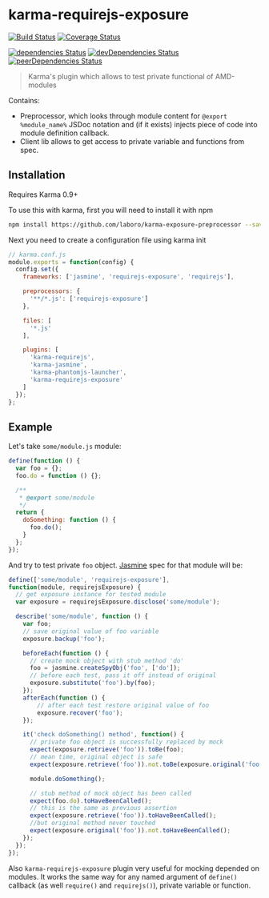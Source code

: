 # karma-requirejs-exposure

[![Build Status](https://img.shields.io/travis/laboro/karma-requirejs-exposure/master.svg)](https://travis-ci.org/laboro/karma-requirejs-exposure) 
[![Coverage Status](https://coveralls.io/repos/github/laboro/karma-requirejs-exposure/badge.svg?branch=master)](https://coveralls.io/github/laboro/karma-requirejs-exposure?branch=master)

[![dependencies Status](https://david-dm.org/laboro/karma-requirejs-exposure/status.svg)](https://david-dm.org/laboro/karma-requirejs-exposure)
[![devDependencies Status](https://david-dm.org/laboro/karma-requirejs-exposure/dev-status.svg)](https://david-dm.org/laboro/karma-requirejs-exposure?type=dev)
[![peerDependencies Status](https://david-dm.org/laboro/karma-requirejs-exposure/peer-status.svg)](https://david-dm.org/laboro/karma-requirejs-exposure?type=peer)

> Karma's plugin which allows to test private functional of AMD-modules

Contains:
 - Preprocessor, which looks through module content for ```@export %module_name%``` JSDoc notation and (if it exists) injects piece of code into module definition callback.
 - Client lib allows to get access to private variable and functions from spec.

## Installation
Requires Karma 0.9+

To use this with karma, first you will need to install it with npm
```bash
npm install https://github.com/laboro/karma-exposure-preprocessor --save-dev
```    

Next you need to create a configuration file using karma init
```js
// karma.conf.js
module.exports = function(config) {
  config.set({
    frameworks: ['jasmine', 'requirejs-exposure', 'requirejs'],

    preprocessors: {
      '**/*.js': ['requirejs-exposure']
    },

    files: [
      '*.js'
    ],

    plugins: [
      'karma-requirejs',
      'karma-jasmine',
      'karma-phantomjs-launcher',
      'karma-requirejs-exposure'
    ]
  });
};
```

## Example
Let's take `some/module.js` module:
```js
define(function () {
  var foo = {};
  foo.do = function () {};

  /**
   * @export some/module
   */
  return {
    doSomething: function () {
      foo.do();
    }
  };
});
```

And try to test private `foo` object. [Jasmine](http://pivotal.github.io/jasmine/) spec for that module will be:
```js
define(['some/module', 'requirejs-exposure'],
function(module, requirejsExposure) {
  // get exposure instance for tested module
  var exposure = requirejsExposure.disclose('some/module');

  describe('some/module', function () {
    var foo;
    // save original value of foo variable
    exposure.backup('foo');

    beforeEach(function () {
      // create mock object with stub method 'do'
      foo = jasmine.createSpyObj('foo', ['do']);
      // before each test, pass it off instead of original
      exposure.substitute('foo').by(foo);
    });
    afterEach(function () {
        // after each test restore original value of foo
        exposure.recover('foo');
    });

    it('check doSomething() method', function() {
      // private foo object is successfully replaced by mock
      expect(exposure.retrieve('foo')).toBe(foo);
      // mean time, original object is safe
      expect(exposure.retrieve('foo')).not.toBe(exposure.original('foo'));

      module.doSomething();

      // stub method of mock object has been called
      expect(foo.do).toHaveBeenCalled();
      // this is the same as previous assertion
      expect(exposure.retrieve('foo')).toHaveBeenCalled();
      //but original method never touched
      expect(exposure.original('foo')).not.toHaveBeenCalled();
    });
  });
});
```

Also `karma-requirejs-exposure` plugin very useful for mocking depended on modules. It works the same way for any named argument of `define()` callback (as well `require()` and `requirejs()`), private variable or function.
